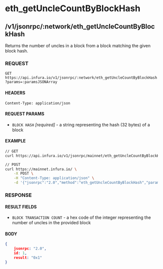 # eth_getUncleCountByBlockHash

## /v1/jsonrpc/:network/eth_getUncleCountByBlockHash

Returns the number of uncles in a block from a block matching the given block hash.

### REQUEST

`GET https://api.infura.io/v1/jsonrpc/:network/eth_getUncleCountByBlockHash?params=:paramsJSONArray`

#### HEADERS

`Content-Type: application/json`

#### REQUEST PARAMS
- `BLOCK HASH` _[required]_ - a string representing the hash (32 bytes) of a block

#### EXAMPLE
```bash
// GET
curl https://api.infura.io/v1/jsonrpc/mainnet/eth_getUncleCountByBlockHash?params=["0xb3b20624f8f0f86eb50dd04688409e5cea4bd02d700bf6e79e9384d47d6a5a35"]

// POST
curl https://mainnet.infura.io/ \
    -X POST \
    -H "Content-Type: application/json" \
    -d '{"jsonrpc":"2.0","method":"eth_getUncleCountByBlockHash","params": ["0xb3b20624f8f0f86eb50dd04688409e5cea4bd02d700bf6e79e9384d47d6a5a35"],"id":1}'
```

### RESPONSE

#### RESULT FIELDS
- `BLOCK TRANSACTION COUNT` - a hex code of the integer representing the number of uncles in the provided block

#### BODY

```json
{
    jsonrpc: "2.0",
    id: 1,
    result: "0x1"
}
```
